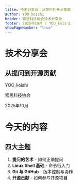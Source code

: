```yaml
---
title: 技术分享会：从提问到开源贡献
author: YOO_koishi
header: 索思科技协会技术分享会
footer: 2025年10月 | YOO_koishi
showPageNumber: "true"
---
```


# 技术分享会

## 从提问到开源贡献

<div class="text-right">
YOO_koishi
</div>

索思科技协会

2025年10月

# 今天的内容

## 四大主题

1. **提问的艺术** - 如何正确提问
2. **Linux Shell 基础** - 命令行入门
3. **Git 与 GitHub** - 版本控制与协作
4. **开源贡献** - 如何参与开源项目

